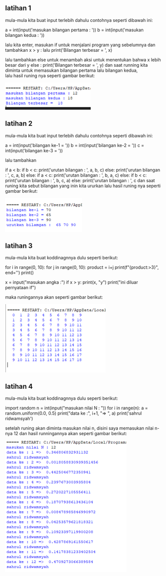 ## latihan 1

mula-mula kita buat input terlebih dahulu contohnya seperti dibawah ini:

a = int(input('masukan bilangan pertama : '))
b = int(input('masukan bilangan kedua : '))

lalu kita enter, masukan if untuk menjalani program yang sebelumnya dan tambahkan x > y : lalu print('Bilangan terbesar = ', x)

lalu tambahkan else untuk menambah aksi untuk menentukan bahwa x lebih besar dari y 
 else :
      print('Bilangan terbesar = ', y)
dan saat running kita diminta untuk memasukan bilangan pertama lalu bilangan kedua,      
lalu hasil runing nya seperti gambar berikut:

![gambar](gambarlab4/rid1.png)

## latihan 2

mula-mula kita buat input terlebih dahulu contohnya seperti dibawah ini:

a = int(input('bilangan ke-1 = '))
b = int(input('bilangan ke-2 = '))
c = int(input('bilangan ke-3 = '))

lalu tambahkan 

if a < b:
    if b < c:
        print('urutan bilangan : ', a, b, c)
    else:
        print('urutan bilangan : ', c, a, b)
else:
    if a < c:
        print('urutan bilangan : ', b, a, c)
    else:
        if b < c:
            print('urutan bilangan : ', b, c, a)
         else:
            print('urutan bilangan : ', c
dan saat runing kita sebut bilangan yang inin kita ururkan 
lalu hasil runing nya seperti gambar berikut:

![gambar](gambarlab4/rid2.png)

## latihan 3

mula-mula kita buat koddinagnnya dulu seperti berikut:

for i in range(0, 10):
    for j in range(0, 10):
        product = i+j
        print(f"{product:>3}", end='')
    print()

x = input("masukan angka :")
if x > y:
    print(x, "y")
print("ini diluar pernyataan if")

maka runingannya akan seperti gambar berikut:

![gambar](gambarlab4/rid3.png)

## latihan 4

mula-mula kita buat koddinagnnya dulu seperti berikut:

import random
n = int(input("masukan nilai N : "))
for i in range(n):
    a = random.uniform(0.0, 0.5)
    print("data ke :", i+1, "=> ", a)
    print('sahrul ridwamsyah')
    
setelah runing akan diminta masukan nilai n, disini saya memasukan nilai n-nya 12
dan hasil runningannya akan seperti gambar berikut:

![gambar](gambarlab4/rid4.png)








 



